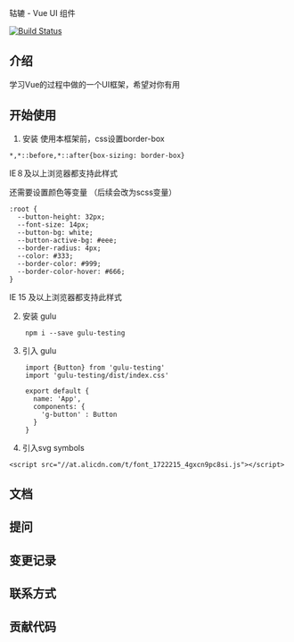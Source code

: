 轱辘 - Vue UI 组件

[![Build Status](https://travis-ci.org/Jokerguo/gulu.svg?branch=master)](https://travis-ci.org/Jokerguo/gulu)

## 介绍

学习Vue的过程中做的一个UI框架，希望对你有用

## 开始使用

1. 安装
使用本框架前，css设置border-box
```
*,*::before,*::after{box-sizing: border-box}
```
IE８及以上浏览器都支持此样式

还需要设置颜色等变量 （后续会改为scss变量）
```
:root {
  --button-height: 32px;
  --font-size: 14px;
  --button-bg: white;
  --button-active-bg: #eee;
  --border-radius: 4px;
  --color: #333;
  --border-color: #999;
  --border-color-hover: #666;
}
```
IE 15 及以上浏览器都支持此样式

2. 安装 gulu
```
    npm i --save gulu-testing
```

3. 引入 gulu

```
    import {Button} from 'gulu-testing'
    import 'gulu-testing/dist/index.css'

    export default {
      name: 'App',
      components: {
        'g-button' : Button
      }
    }
```

4. 引入svg symbols
```
<script src="//at.alicdn.com/t/font_1722215_4gxcn9pc8si.js"></script>
```

## 文档

## 提问

## 变更记录

## 联系方式

## 贡献代码
